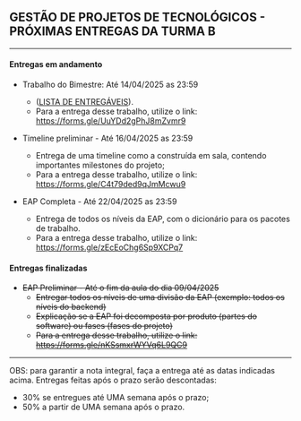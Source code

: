 ## GESTÃO DE PROJETOS DE TECNOLÓGICOS - PRÓXIMAS ENTREGAS DA TURMA B
___

#### Entregas em andamento

- Trabalho do Bimestre: Até 14/04/2025 as 23:59
    + ([LISTA DE ENTREGÁVEIS](https://github.com/biazottoj/unicesumar2025/blob/main/gest%C3%A3o%20de%20projetos%20tecnol%C3%B3gicos/atividades/Entrega%20do%20Projeto%20Gerenciamento%20de%20projetos%20Tecnolo%CC%81gicos%20-%20Primeiro%20Bimestre%20-%202025.pdf)). 
    + Para a entrega desse trabalho, utilize o link: https://forms.gle/UuYDd2gPhJ8mZvmr9

- Timeline preliminar - Até 16/04/2025 as 23:59
    + Entrega de uma timeline como a construída em sala, contendo importantes milestones do projeto;
    + Para a entrega desse trabalho, utilize o link: https://forms.gle/C4t79ded9qJmMcwu9

- EAP Completa - Até 22/04/2025 as 23:59
    + Entrega de todos os níveis da EAP, com o dicionário para os pacotes de trabalho.
    + Para a entrega desse trabalho, utilize o link: https://forms.gle/zEcEoChg6Sp9XCPq7

#### Entregas finalizadas

- ~~EAP Preliminar - Até o fim da aula do dia 09/04/2025~~
    + ~~Entregar todos os níveis de uma divisão da EAP (exemplo: todos os níveis do backend)~~
    + ~~Explicação se a EAP foi decomposta por produto (partes do software) ou fases (fases do projeto)~~
    + ~~Para a entrega desse trabalho, utilize o link: https://forms.gle/nKSsmxrWYVq6L9QC9~~
___

OBS: para garantir a nota integral, faça a entrega até as datas indicadas acima. Entregas feitas após o prazo serão descontadas:
- 30% se entregues até UMA semana após o prazo;
- 50% a partir de UMA semana após o prazo. 